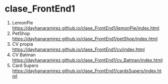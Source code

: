 # clase_FrontEnd1
1. LemonPie
https://dayhanaramirez.github.io/clase_FrontEnd1/lemonPie/index.html
2. PetShop 
https://dayhanaramirez.github.io/clase_FrontEnd1/petShop/index.html
3. CV propia
https://dayhanaramirez.github.io/clase_FrontEnd1/cv/index.html
4. CV Batman
https://dayhanaramirez.github.io/clase_FrontEnd1/cv_Batman/index.html
4. Card Supers
https://dayhanaramirez.github.io/clase_FrontEnd1/cardsSupers/index.html

